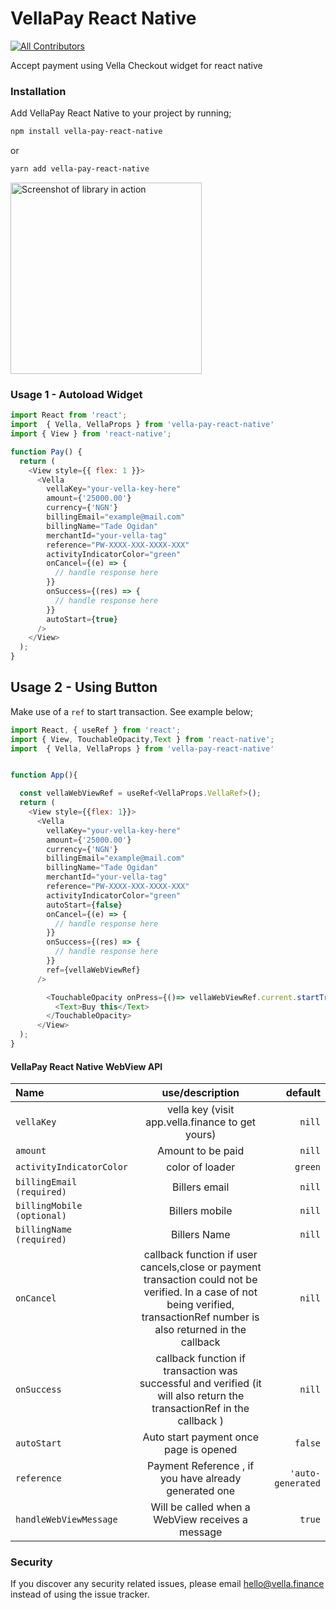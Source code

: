 # VellaPay React Native 
[![All Contributors](https://img.shields.io/badge/all_contributors-1-orange.svg?style=flat-square)](#contributors-) 

 

Accept payment using Vella Checkout widget for react native

### [](https://github.com/vella-finance/vella-pay-react-native#installation) Installation

Add VellaPay React Native to your project by running;

```bash
npm install vella-pay-react-native
```

or

```bash
yarn add vella-pay-react-native
```





<img width="306" alt="Screenshot of library in action" src="https://user-images.githubusercontent.com/41248079/126550307-5f12c6d8-81af-4f26-951b-5d6514304022.png">

### [](https://github.com/vella-finance/vella-pay-react-native#usage) Usage 1 - Autoload Widget

```javascript
import React from 'react';
import  { Vella, VellaProps } from 'vella-pay-react-native'
import { View } from 'react-native';

function Pay() {
  return (
    <View style={{ flex: 1 }}>
      <Vella  
        vellaKey="your-vella-key-here"
        amount={'25000.00'}
        currency={'NGN'}
        billingEmail="example@mail.com"
        billingName="Tade Ogidan"
        merchantId="your-vella-tag"
        reference="PW-XXXX-XXX-XXXX-XXX"
        activityIndicatorColor="green"
        onCancel={(e) => {
          // handle response here
        }}
        onSuccess={(res) => {
          // handle response here
        }}
        autoStart={true}
      />
    </View>
  );
}
```

## Usage 2 - Using  Button

Make use of a `ref` to start transaction. See example below;

```javascript
import React, { useRef } from 'react';
import { View, TouchableOpacity,Text } from 'react-native';
import  { Vella, VellaProps } from 'vella-pay-react-native'


function App(){

  const vellaWebViewRef = useRef<VellaProps.VellaRef>(); 
  return (
    <View style={{flex: 1}}>
      <Vella  
        vellaKey="your-vella-key-here"
        amount={'25000.00'}
        currency={'NGN'}
        billingEmail="example@mail.com"
        billingName="Tade Ogidan"
        merchantId="your-vella-tag"
        reference="PW-XXXX-XXX-XXXX-XXX"
        activityIndicatorColor="green"
        autoStart={false}
        onCancel={(e) => {
          // handle response here
        }}
        onSuccess={(res) => {
          // handle response here
        }}
        ref={vellaWebViewRef}
      />

        <TouchableOpacity onPress={()=> vellaWebViewRef.current.startTransaction()}>
          <Text>Buy this</Text>
        </TouchableOpacity>
      </View>
  );
}
```



#### VellaPay React Native WebView API

| Name                                 |                                                                                           use/description                                                                                           |                                                      default |
| :----------------------------------- | :-------------------------------------------------------------------------------------------------------------------------------------------------------------------------------------------------: | ---------------------------------------------------------: |
| `vellaKey`                        |                                                                   vella key (visit app.vella.finance to get yours)                                                                   |                                                     `nill` |
| `amount`                             |                                                                                          Amount to be paid                                                                                          |                                                     `nill` |
| `activityIndicatorColor`             |                                                                                           color of loader                                                                                           |                                            `green` |
| `billingEmail (required)` |                                                                                            Billers email                                                                                            |                                             `nill` |
| `billingMobile (optional)`                      |                                                                                           Billers mobile                                                                                            |                                             `nill` |
| `billingName  (required)`                        |                                                                                            Billers Name                                                                                             |                                             `nill` |
| `onCancel`                           |               callback function if user cancels,close or payment transaction could not be verified. In a case of not being verified, transactionRef number is also returned in the callback               |                                             `nill` |
| `onSuccess`                          |                                    callback function if transaction was successful and verified (it will also return the transactionRef in the callback )                                    |                                             `nill` |
| `autoStart`                          |                                                                               Auto start payment once page is opened                                                                                |                                            `false` |
| `reference`                          |                                                                         Payment Reference , if you have already generated one                                                                         |  `'auto-generated` |
| `handleWebViewMessage`               |                                                                          Will be called when a WebView receives a message                                                                           |                                             `true` |





### [](https://github.com/vella-finance/vella-pay-react-native#security) Security
If you discover any security related issues, please email hello@vella.finance instead of using the issue tracker.

